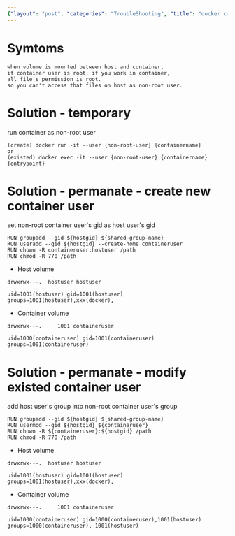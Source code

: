 ```yaml
---
{"layout": "post", "categories": "TroubleShooting", "title": "docker container user", "feature-img": "assets/img/feature_img.png"}
---
```

# Symtoms
```
when volume is mounted between host and container,
if container user is root, if you work in container,
all file's permission is root.
so you can't access that files on host as non-root user.
```

# Solution - temporary
run container as non-root user
```
(create) docker run -it --user {non-root-user} {containername}
or
(existed) docker exec -it --user {non-root-user} {containername} {entrypoint}
```

# Solution - permanate - create new container user
set non-root container user's gid as host user's gid
```
RUN groupadd --gid ${hostgid} ${shared-group-name}
RUN useradd --gid ${hostgid} --create-home containeruser
RUN chown -R containeruser:hostuser /path
RUN chmod -R 770 /path
```

* Host volume

```
drwxrwx---.  hostuser hostuser

uid=1001(hostuser) gid=1001(hostuser) groups=1001(hostuser),xxx(docker),
```

* Container volume

```
drwxrwx---.     1001 containeruser

uid=1000(containeruser) gid=1001(containeruser) groups=1001(containeruser)
```

# Solution - permanate - modify existed container user
add host user's group into non-root container user's group
```
RUN groupadd --gid ${hostgid} ${shared-group-name}
RUN usermod --gid ${hostgid} ${containeruser} 
RUN chown -R ${containeruser}:${hostgid} /path
RUN chmod -R 770 /path
```

* Host volume

```
drwxrwx---.  hostuser hostuser

uid=1001(hostuser) gid=1001(hostuser) groups=1001(hostuser),xxx(docker),
```

* Container volume

```
drwxrwx---.     1001 containeruser

uid=1000(containeruser) gid=1000(containeruser),1001(hostuser) groups=1000(containeruser), 1001(hostuser)
```

